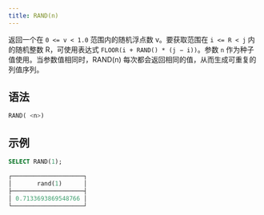 ```yaml
---
title: RAND(n)
---
```


返回一个在 `0 <= v < 1.0` 范围内的随机浮点数 v。要获取范围在 `i <= R < j` 内的随机整数 R，可使用表达式 `FLOOR(i + RAND() * (j − i))`。参数 `n` 作为种子值使用。当参数值相同时，RAND(n) 每次都会返回相同的值，从而生成可重复的列值序列。

## 语法

```sql
RAND( <n>)
```

## 示例

```sql
SELECT RAND(1);

┌────────────────────┐
│       rand(1)      │
├────────────────────┤
│ 0.7133693869548766 │
└────────────────────┘
```
